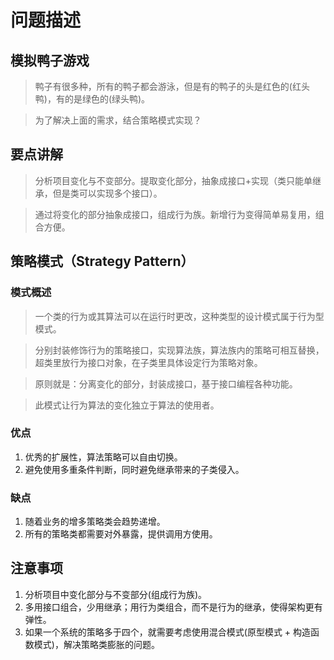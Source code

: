 # 问题描述

## 模拟鸭子游戏

> 鸭子有很多种，所有的鸭子都会游泳，但是有的鸭子的头是红色的(红头鸭)，有的是绿色的(绿头鸭)。

> 为了解决上面的需求，结合策略模式实现？

## 要点讲解

> 分析项目变化与不变部分。提取变化部分，抽象成接口+实现（类只能单继承，但是类可以实现多个接口）。

> 通过将变化的部分抽象成接口，组成行为族。新增行为变得简单易复用，组合方便。

## 策略模式（Strategy Pattern）

### 模式概述

> 一个类的行为或其算法可以在运行时更改，这种类型的设计模式属于行为型模式。

> 分别封装修饰行为的策略接口，实现算法族，算法族内的策略可相互替换，超类里放行为接口对象，在子类里具体设定行为策略对象。

> 原则就是：分离变化的部分，封装成接口，基于接口编程各种功能。

> 此模式让行为算法的变化独立于算法的使用者。

### 优点
1. 优秀的扩展性，算法策略可以自由切换。
2. 避免使用多重条件判断，同时避免继承带来的子类侵入。

### 缺点
1. 随着业务的增多策略类会趋势递增。
2. 所有的策略类都需要对外暴露，提供调用方使用。

## 注意事项
1. 分析项目中变化部分与不变部分(组成行为族)。
2. 多用接口组合，少用继承；用行为类组合，而不是行为的继承，使得架构更有弹性。
3. 如果一个系统的策略多于四个，就需要考虑使用混合模式(原型模式 + 构造函数模式)，解决策略类膨胀的问题。
